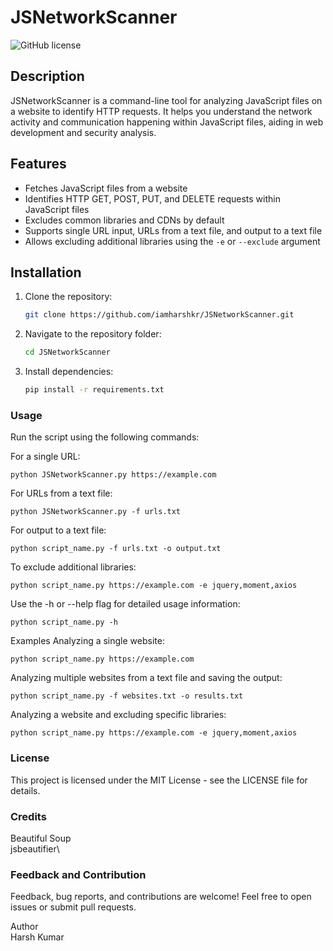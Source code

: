 # JSNetworkScanner

![GitHub license](https://img.shields.io/badge/license-MIT-blue.svg)

## Description

JSNetworkScanner is a command-line tool for analyzing JavaScript files on a website to identify HTTP requests. It helps you understand the network activity and communication happening within JavaScript files, aiding in web development and security analysis.

## Features

- Fetches JavaScript files from a website
- Identifies HTTP GET, POST, PUT, and DELETE requests within JavaScript files
- Excludes common libraries and CDNs by default
- Supports single URL input, URLs from a text file, and output to a text file
- Allows excluding additional libraries using the `-e` or `--exclude` argument

## Installation

1. Clone the repository:

   ```bash
   git clone https://github.com/iamharshkr/JSNetworkScanner.git
2. Navigate to the repository folder:
    ```bash
    cd JSNetworkScanner
3. Install dependencies:

    ```bash
    pip install -r requirements.txt
### Usage
Run the script using the following commands:

For a single URL:

    python JSNetworkScanner.py https://example.com

For URLs from a text file:

    python JSNetworkScanner.py -f urls.txt

For output to a text file:

    python script_name.py -f urls.txt -o output.txt
To exclude additional libraries:

    python script_name.py https://example.com -e jquery,moment,axios
Use the -h or --help flag for detailed usage information:

    python script_name.py -h
Examples
Analyzing a single website:

    python script_name.py https://example.com
Analyzing multiple websites from a text file and saving the output:

    python script_name.py -f websites.txt -o results.txt

Analyzing a website and excluding specific libraries:

    python script_name.py https://example.com -e jquery,moment,axios

### License
This project is licensed under the MIT License - see the LICENSE file for details.

### Credits
Beautiful Soup\
jsbeautifier\

### Feedback and Contribution
Feedback, bug reports, and contributions are welcome! Feel free to open issues or submit pull requests.

Author \
Harsh Kumar
